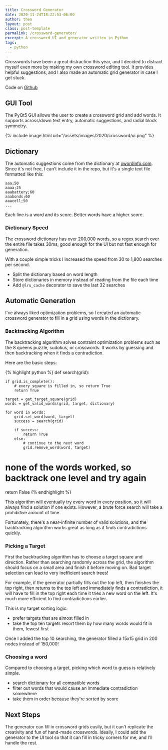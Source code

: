 ```yaml
---
title: Crossword Generator
date: 2020-11-24T18:22:53-06:00
author: theo
layout: post
class: post-template
permalink: /crossword-generator/
excerpt: A crossword UI and generator written in Python
tags:
  - python
---
```


Crosswords have been a great distraction this year, and I decided to distract myself even more by making my own crossword editing tool.
It provides helpful suggestions, and I also made an automatic grid generator in case I get stuck.

Code on [Github](https://github.com/TheoKanning/crossword)

## GUI Tool
The PyQt5 GUI allows the user to create a crossword grid and add words.
It supports across/down text entry, automatic suggestions, and radial block symmetry.

{% include image.html
url="/assets/images/2020/crossword/ui.png"
%}

## Dictionary
The automatic suggestions come from the dictionary at [xwordinfo.com](xwordinfo.com).
Since it's not free, I can't include it in the repo, but it's a single text file formatted like this:

```
aaa;50
aaaa;25
aaabattery;60
aaabonds;60
aaacell;50
...
```

Each line is a word and its score. Better words have a higher score.

### Dictionary Speed
The crossword dictionary has over 200,000 words, so a regex search over the entire file takes 30ms, good enough for the UI but not fast enough for generation.

With a couple simple tricks I increased the speed from 30 to 1,800 searches per second.

- Split the dictionary based on word length
- Store dictionaries in memory instead of reading from the file each time
- Add `@lru_cache` decorator to save the last 32 searches

## Automatic Generation
I've always liked optimization problems, so I created an automatic crossword generator to fill in a grid using words in the dictionary.

### Backtracking Algorithm
The backtracking algorithm solves contraint optimization problems such as the 8 queens puzzle, sudokus, or crosswords.
It works by guessing and then backtracking when it finds a contradiction.


Here are the basic steps:

{% highlight python %}
def search(grid):

    if grid.is_complete():
        # every square is filled in, so return True
        return True

    target = get_target_square(grid)
    words = get_valid_words(grid, target, dictionary)

    for word in words:
        grid.set_word(word, target)
        success = search(grid)

        if success:
            return True
        else:
            # continue to the next word
            grid.remove_word(word, target)

# none of the words worked, so backtrack one level and try again
return False
{% endhighlight %}

This algorithm will eventually try every word in every position, so it will always find a solution if one exists.
However, a brute force search will take a prohibitive amount of time.

Fortunately, there's a near-infinite number of valid solutions, and the backtracking algorithm works great as long as it finds contradictions quickly.

### Picking a Target
First the backtracking algorithm has to choose a target square and direction.
Rather than searching randomly across the grid, the algorithm should focus on a small area and finish it before moving on.
Bad target selection can lead to very inefficient search trees!

For example, if the generator partially fills out the top left, then finishes the top right, then returns to the top left
and immediately finds a contradiction, it will have to fill in the top right each time it tries a new word on the left.
It's much more efficient to find contradictions earlier.

This is my target sorting logic:
- prefer targets that are almost filled in
- take the top ten targets resort them by how many words would fit in them, fewest first

Once I added the top 10 searching, the generator filled a 15x15 grid in 200 nodes instead of 150,000!

### Choosing a word
Compared to choosing a target, picking which word to guess is relatively simple.
- search dictionary for all compatible words
- filter out words that would cause an immediate contradiction somewhere
- take them in order because they're sorted by score

## Next Steps
The generator can fill in crossword grids easily, but it can't replicate the creativity and fun of hand-made crosswords.
Ideally, I could add the generator to the UI tool so that it can fill in tricky corners for me, and I'll handle the rest.

